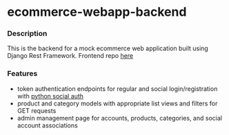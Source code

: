 # ecommerce-webapp-backend

### Description

This is the backend for a mock ecommerce web application built using Django Rest Framework.
Frontend repo [here](https://github.com/aidenstern/ecommerce-webapp-frontend)

### Features
- token authentication endpoints for regular and social login/registration with [python social auth](https://github.com/python-social-auth) 
- product and category models with appropriate list views and filters for GET requests
- admin management page for accounts, products, categories, and social account associations
